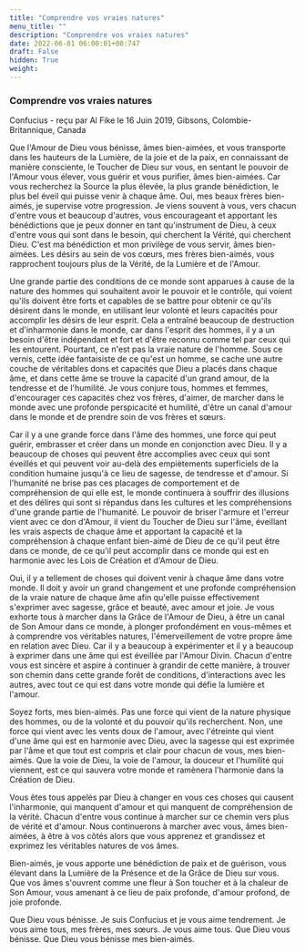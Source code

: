 ```yaml
---
title: "Comprendre vos vraies natures"
menu_title: ""
description: "Comprendre vos vraies natures"
date: 2022-06-01 06:00:01+00:747
draft: False
hidden: True
weight:
---
```

### Comprendre vos vraies natures

Confucius - reçu par Al Fike le 16 Juin 2019, Gibsons, Colombie-Britannique, Canada

Que l'Amour de Dieu vous bénisse, âmes bien-aimées, et vous transporte dans les hauteurs de la Lumière, de la joie et de la paix, en connaissant de manière consciente, le Toucher de Dieu sur vous, en sentant le pouvoir de l'Amour vous élever, vous guérir et vous purifier, âmes bien-aimées. Car vous recherchez la Source la plus élevée, la plus grande bénédiction, le plus bel éveil qui puisse venir à chaque âme. Oui, mes beaux frères bien-aimés, je supervise votre progression. Je viens souvent à vous, vers chacun d'entre vous et beaucoup d'autres, vous encourageant et apportant les bénédictions que je peux donner en tant qu'instrument de Dieu, à ceux d'entre vous qui sont dans le besoin, qui cherchent la Vérité, qui cherchent Dieu. C'est ma bénédiction et mon privilège de vous servir, âmes bien-aimées. Les désirs au sein de vos cœurs, mes frères bien-aimés, vous rapprochent toujours plus de la Vérité, de la Lumière et de l'Amour.

Une grande partie des conditions de ce monde sont apparues à cause de la nature des hommes qui souhaitent avoir le pouvoir et le contrôle, qui voient qu'ils doivent être forts et capables de se battre pour obtenir ce qu'ils désirent dans le monde, en utilisant leur volonté et leurs capacités pour accomplir les désirs de leur esprit. Cela a entraîné beaucoup de destruction et d'inharmonie dans le monde, car dans l'esprit des hommes, il y a un besoin d'être indépendant et fort et d'être reconnu comme tel par ceux qui les entourent. Pourtant, ce n'est pas la vraie nature de l'homme. Sous ce vernis, cette idée fantaisiste de ce qu'est un homme, se cache une autre couche de véritables dons et capacités que Dieu a placés dans chaque âme, et dans cette âme se trouve la capacité d'un grand amour, de la tendresse et de l'humilité. Je vous conjure tous, hommes et femmes, d'encourager ces capacités chez vos frères, d'aimer, de marcher dans le monde avec une profonde perspicacité et humilité, d'être un canal d'amour dans le monde et de prendre soin de vos frères et sœurs.

Car il y a une grande force dans l'âme des hommes, une force qui peut guérir, embrasser et créer dans un monde en conjonction avec Dieu. Il y a beaucoup de choses qui peuvent être accomplies avec ceux qui sont éveillés et qui peuvent voir au-delà des empiètements superficiels de la condition humaine jusqu'à ce lieu de sagesse, de tendresse et d'amour. Si l'humanité ne brise pas ces placages de comportement et de compréhension de qui elle est, le monde continuera à souffrir des illusions et des délires qui sont si répandus dans les cultures et les compréhensions d'une grande partie de l'humanité. Le pouvoir de briser l'armure et l'erreur vient avec ce don d'Amour, il vient du Toucher de Dieu sur l'âme, éveillant les vrais aspects de chaque âme et apportant la capacité et la compréhension à chaque enfant bien-aimé de Dieu de ce qu'il peut être dans ce monde, de ce qu'il peut accomplir dans ce monde qui est en harmonie avec les Lois de Création et d'Amour de Dieu.

Oui, il y a tellement de choses qui doivent venir à chaque âme dans votre monde. Il doit y avoir un grand changement et une profonde compréhension de la vraie nature de chaque âme afin qu'elle puisse effectivement s'exprimer avec sagesse, grâce et beauté, avec amour et joie. Je vous exhorte tous à marcher dans la Grâce de l'Amour de Dieu, à être un canal de Son Amour dans ce monde, à plonger profondément en vous-mêmes et à comprendre vos véritables natures, l'émerveillement de votre propre âme en relation avec Dieu. Car il y a beaucoup à expérimenter et il y a beaucoup à exprimer dans une âme qui est éveillée par l'Amour Divin. Chacun d'entre vous est sincère et aspire à continuer à grandir de cette manière, à trouver son chemin dans cette grande forêt de conditions, d'interactions avec les autres, avec tout ce qui est dans votre monde qui défie la lumière et l'amour.

Soyez forts, mes bien-aimés. Pas une force qui vient de la nature physique des hommes, ou de la volonté et du pouvoir qu'ils recherchent. Non, une force qui vient avec les vents doux de l'amour, avec l'étreinte qui vient d'une âme qui est en harmonie avec Dieu, avec la sagesse qui est exprimée par l'âme et que tout est compris et clair pour chacun de vous, mes bien-aimés. Que la voie de Dieu, la voie de l'amour, la douceur et l'humilité qui viennent, est ce qui sauvera votre monde et ramènera l'harmonie dans la Création de Dieu.

Vous êtes tous appelés par Dieu à changer en vous ces choses qui causent l'inharmonie, qui manquent d'amour et qui manquent de compréhension de la vérité. Chacun d'entre vous continue à marcher sur ce chemin vers plus de vérité et d'amour. Nous continuerons à marcher avec vous, âmes bien-aimées, à être à vos côtés alors que vous apprenez et grandissez et exprimez les véritables natures de vos âmes.

Bien-aimés, je vous apporte une bénédiction de paix et de guérison, vous élevant dans la Lumière de la Présence et de la Grâce de Dieu sur vous. Que vos âmes s'ouvrent comme une fleur à Son toucher et à la chaleur de Son Amour, vous amenant à ce lieu de paix profonde, d'amour profond, de joie profonde.

Que Dieu vous bénisse. Je suis Confucius et je vous aime tendrement. Je vous aime tous, mes frères, mes sœurs. Je vous aime tous. Que Dieu vous bénisse. Que Dieu vous bénisse mes bien-aimés.



